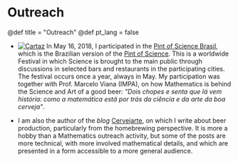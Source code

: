 # Outreach

@def title = "Outreach"
@def pt_lang = false

* [![Cartaz](/pages/img/Pintcartaz_small.png)](../static/img/Pintcartaz.png) In May 16, 2018, I participated in the [Pint of Science Brasil](https://pintofscience.com.br/), which is the Brazilian version of the [Pint of Science](https://pintofscience.com/). This is a worldwide Festival in which Science is brought to the main public through discussions in selected bars and restaurants in the participating cities. The festival occurs once a year, always in May. My participation was together with Prof. Marcelo Viana (IMPA), on how Mathematics is behind the Science and Art of a good beer: *"Dois chopes e senta que lá vem história: como a matemática está por trás da ciência e da arte da boa cerveja"*.

* I am also the author of the *blog* [Cervejarte](http://www.cervejarte.org/blog), on which I write about beer production, particularly from the homebrewing perspective. It is more a hobby than a Mathematics outreach activity, but some of the posts are more technical, with more involved mathematical details, and which are presented in a form accessible to a more general audience.
